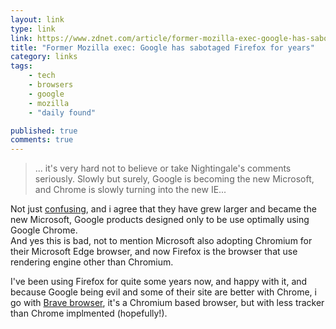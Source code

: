 ```yaml
---
layout: link
type: link
link: https://www.zdnet.com/article/former-mozilla-exec-google-has-sabotaged-firefox-for-years/
title: "Former Mozilla exec: Google has sabotaged Firefox for years"
category: links
tags: 
    - tech
    - browsers
    - google
    - mozilla
    - "daily found"

published: true
comments: true
---
```



> ... it's very hard not to believe or take Nightingale's comments seriously. Slowly but surely, Google is becoming the new Microsoft, and Chrome is slowly turning into the new IE...

Not just [confusing](https://notes.dedenf.com/2019/02/google-product-confusing-as-hell), and i agree that they have grew larger and became the new Microsoft, Google products designed only to be use optimally using Google Chrome.    
And yes this is bad, not to mention Microsoft also adopting Chromium for their Microsoft Edge browser, and now Firefox is the browser that use rendering engine other than Chromium. 

I've been using Firefox for quite some years now, and happy with it, and because Google being evil and some of their site are better with Chrome, i go with [Brave browser](https://brave.com/), it's a Chromium based browser, but with less tracker than Chrome implmented (hopefully!).